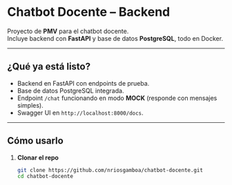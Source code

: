 # Chatbot Docente – Backend

Proyecto de **PMV** para el chatbot docente.  
Incluye backend con **FastAPI** y base de datos **PostgreSQL**, todo en Docker.

---

## ¿Qué ya está listo?
- Backend en FastAPI con endpoints de prueba.
- Base de datos PostgreSQL integrada.
- Endpoint `/chat` funcionando en modo **MOCK** (responde con mensajes simples).
- Swagger UI en `http://localhost:8000/docs`.

---

## Cómo usarlo

1. **Clonar el repo**
   ```bash
   git clone https://github.com/nriosgamboa/chatbot-docente.git
   cd chatbot-docente
